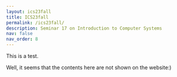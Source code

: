 ```yaml
---
layout: ics23fall
title: ICS23fall
permalink: /ics23fall/
description: Seminar 17 on Introduction to Computer Systems
nav: false
nav_order: 8
---
```


This is a test.

Well, it seems that the contents here are not shown on the website:)